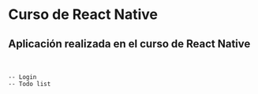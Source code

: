 # Curso de React Native 

## Aplicación realizada en el curso de React Native
&nbsp;
````
-- Login
-- Todo list
````